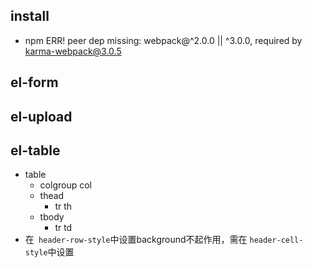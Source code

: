 ## install
+ npm ERR! peer dep missing: webpack@^2.0.0 || ^3.0.0, required by karma-webpack@3.0.5

## el-form
## el-upload
## el-table
+ table 
  + colgroup col
  + thead
    + tr  th
  + tbody
    + tr  td
+ 在` header-row-style`中设置background不起作用，需在 `header-cell-style`中设置
